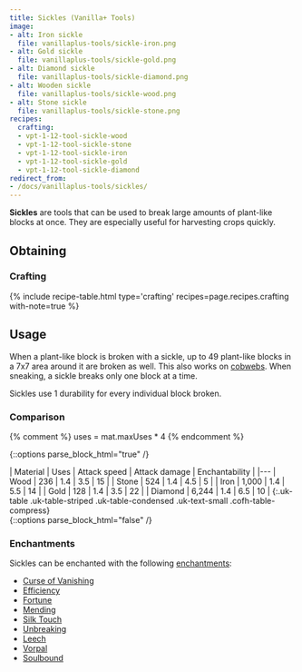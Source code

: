 ```yaml
---
title: Sickles (Vanilla+ Tools)
image:
- alt: Iron sickle
  file: vanillaplus-tools/sickle-iron.png
- alt: Gold sickle
  file: vanillaplus-tools/sickle-gold.png
- alt: Diamond sickle
  file: vanillaplus-tools/sickle-diamond.png
- alt: Wooden sickle
  file: vanillaplus-tools/sickle-wood.png
- alt: Stone sickle
  file: vanillaplus-tools/sickle-stone.png
recipes:
  crafting:
  - vpt-1-12-tool-sickle-wood
  - vpt-1-12-tool-sickle-stone
  - vpt-1-12-tool-sickle-iron
  - vpt-1-12-tool-sickle-gold
  - vpt-1-12-tool-sickle-diamond
redirect_from:
- /docs/vanillaplus-tools/sickles/
---
```


**Sickles** are tools that can be used to break large amounts of plant-like
blocks at once. They are especially useful for harvesting crops quickly.


Obtaining
---------

### Crafting
{% include recipe-table.html type='crafting' recipes=page.recipes.crafting with-note=true %}


Usage
-----

When a plant-like block is broken with a sickle, up to 49 plant-like blocks in a
7x7 area around it are broken as well. This also works on
[cobwebs](https://minecraft.gamepedia.com/Cobweb). When sneaking, a sickle
breaks only one block at a time.

Sickles use 1 durability for every individual block broken.

### Comparison
{% comment %}
uses = mat.maxUses * 4
{% endcomment %}

{::options parse_block_html="true" /}
<div class="uk-overflow-container">
| Material | Uses | Attack speed | Attack damage | Enchantability |
|---
| Wood | 236 | 1.4 | 3.5 | 15 |
| Stone | 524 | 1.4 | 4.5 | 5 |
| Iron | 1,000 | 1.4 | 5.5 | 14 |
| Gold | 128 | 1.4 | 3.5 | 22 |
| Diamond | 6,244 | 1.4 | 6.5 | 10 |
{:.uk-table .uk-table-striped .uk-table-condensed .uk-text-small .cofh-table-compress}
</div>
{::options parse_block_html="false" /}

### Enchantments
Sickles can be enchanted with the following
[enchantments](https://minecraft.gamepedia.com/Enchanting):

* [Curse of Vanishing](https://minecraft.gamepedia.com/Enchanting#Curse_of_Vanishing)
* [Efficiency](https://minecraft.gamepedia.com/Enchanting#Efficiency)
* [Fortune](https://minecraft.gamepedia.com/Enchanting#Fortune)
* [Mending](https://minecraft.gamepedia.com/Enchanting#Mending)
* [Silk Touch](https://minecraft.gamepedia.com/Enchanting#Silk_Touch)
* [Unbreaking](https://minecraft.gamepedia.com/Enchanting#Unbreaking)
* [Leech](/docs/1.12/cofh-core/leech/)
* [Vorpal](/docs/1.12/cofh-core/vorpal/)
* [Soulbound](/docs/1.12/cofh-core/soulbound/)
